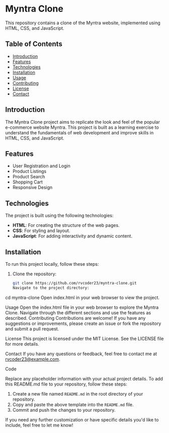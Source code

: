 # Myntra Clone

This repository contains a clone of the Myntra website, implemented using HTML, CSS, and JavaScript.

## Table of Contents

- [Introduction](#introduction)
- [Features](#features)
- [Technologies](#technologies)
- [Installation](#installation)
- [Usage](#usage)
- [Contributing](#contributing)
- [License](#license)
- [Contact](#contact)

## Introduction

The Myntra Clone project aims to replicate the look and feel of the popular e-commerce website Myntra. This project is built as a learning exercise to understand the fundamentals of web development and improve skills in HTML, CSS, and JavaScript.

## Features

- User Registration and Login
- Product Listings
- Product Search
- Shopping Cart
- Responsive Design

## Technologies

The project is built using the following technologies:

- **HTML**: For creating the structure of the web pages.
- **CSS**: For styling and layout.
- **JavaScript**: For adding interactivity and dynamic content.

## Installation

To run this project locally, follow these steps:

1. Clone the repository:
   ```bash
   git clone https://github.com/rvcoder23/myntra-clone.git
   Navigate to the project directory:


cd myntra-clone
Open index.html in your web browser to view the project.

Usage
Open the index.html file in your web browser to explore the Myntra Clone.
Navigate through the different sections and use the features as described.
Contributing
Contributions are welcome! If you have any suggestions or improvements, please create an issue or fork the repository and submit a pull request.

License
This project is licensed under the MIT License. See the LICENSE file for more details.

Contact
If you have any questions or feedback, feel free to contact me at rvcoder23@example.com.

Code

Replace any placeholder information with your actual project details. To add this README.md file to your repository, follow these steps:

1. Create a new file named `README.md` in the root directory of your repository.
2. Copy and paste the above template into the `README.md` file.
3. Commit and push the changes to your repository.

If you need any further customization or have specific details you'd like to include, feel free to let me know!

